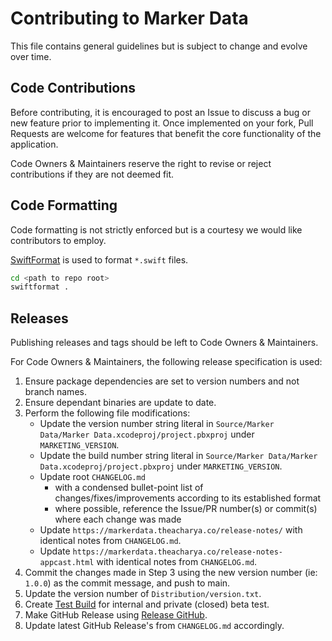 # Contributing to Marker Data

This file contains general guidelines but is subject to change and evolve over time.

## Code Contributions

Before contributing, it is encouraged to post an Issue to discuss a bug or new feature prior to implementing it. Once implemented on your fork, Pull Requests are welcome for features that benefit the core functionality of the application.

Code Owners & Maintainers reserve the right to revise or reject contributions if they are not deemed fit.

## Code Formatting

Code formatting is not strictly enforced but is a courtesy we would like contributors to employ.

[SwiftFormat](https://github.com/nicklockwood/SwiftFormat) is used to format `*.swift` files.

```bash
cd <path to repo root>
swiftformat .
```

## Releases

Publishing releases and tags should be left to Code Owners & Maintainers.

For Code Owners & Maintainers, the following release specification is used:

1. Ensure package dependencies are set to version numbers and not branch names.
2. Ensure dependant binaries are update to date.
3. Perform the following file modifications:
   - Update the version number string literal in `Source/Marker Data/Marker Data.xcodeproj/project.pbxproj` under `MARKETING_VERSION`.
   - Update the build number string literal in `Source/Marker Data/Marker Data.xcodeproj/project.pbxproj` under `MARKETING_VERSION`.
   - Update root `CHANGELOG.md`
     - with a condensed bullet-point list of changes/fixes/improvements according to its established format
     - where possible, reference the Issue/PR number(s) or commit(s) where each change was made
   - Update `https://markerdata.theacharya.co/release-notes/` with identical notes from `CHANGELOG.md`.
   - Update `https://markerdata.theacharya.co/release-notes-appcast.html` with identical notes from `CHANGELOG.md`.
4. Commit the changes made in Step 3 using the new version number (ie: `1.0.0`) as the commit message, and push to main.
5. Update the version number of `Distribution/version.txt`.
6. Create [Test Build](https://github.com/TheAcharya/MarkerData/actions/workflows/test_build.yml) for internal and private (closed) beta test.
7. Make GitHub Release using [Release GitHub](https://github.com/TheAcharya/MarkerData/actions/workflows/release_github_sparkle.yml).
8. Update latest GitHub Release's from `CHANGELOG.md` accordingly.